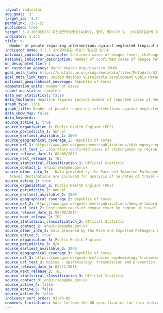 ```yaml
---
layout: indicator
sdg_goal: '3'
target_id: '3.3'
permalink: /3-3-5/
published: true
target: 3.3 2030년까지 후천성면역결핍증(AIDS), 결핵, 말라리아 및  소외열대질환의 확산을  종식시키고, 간염, 수인성 질병 및 기타 전염성 질병 방지
indicator: 3.3.5
title: >-
  Number of people requiring interventions against neglected tropical diseases
indicator_name: 3.3.5 소외열대질환 치료가 필요한 인구수
national_indicator_available: Confirmed cases of dengue fever, chikungunya and rabies
national_indicator_description: Number of confirmed cases of dengue fever and chikungunya in England, Wales and Northern Ireland, and the number of confirmed cases of rabies in the UK. 
un_designated_tier: I
un_custodian_agency: World Health Organisation (WHO)
goal_meta_link: https://unstats.un.org/sdgs/metadata/files/Metadata-03-03-05.pdf
goal_meta_link_text: United Nations Sustainable Development Goals Metadata (PDF 390 KB)
national_geographical_coverage: Republic of Korea
computation_units: Number of cases
reporting_status: complete
data_non_statistical: false
data_footnote: Headline figures include number of reported cases of Dengue Fever and Chikungunya for England, Wales and Northern Ireland only. UK figures for Rabies can be seen when selected from the Type of NTD field.
graph_type: line
graph_title: Number of people requiring interventions against neglected tropical diseases
data_show_map: false
data_keywords:  
source_active_1: true
source_organisation_1: Public Health England (PHE)
source_periodicity_1: Annual
source_earliest_available_1: 2009
source_geographical_coverage_1: Republic of Korea
source_url_1: https://www.gov.uk/government/publications/chikungunya-epidemiology-in-england-wales-and-northern-ireland
source_url_text_1: Laboratory-confirmed cases of chikungunya by region of travel, England, Wales and Northern Ireland - 2009 to 2014
source_release_date_1: 08/08/2019
source_next_release_1: TBC
source_statistical_classification_1: Official Statistic
source_contact_1: enquiries@phe.gov.uk
source_other_info_1:   Data provided by the Rare and Imported Pathogens Laboratory, PHE Centre for Emergency Preparedness and Reponse, Porton Down. Note that the totals in the table are higher than the total number of cases stated in the report as some cases travelled to more than one country. All possible
  travel destinations are included for analysis if no dates of travel or onset have been stated; in reality a case is likely to have acquired his/her infection in only one country.
source_active_2: true
source_organisation_2: Public Health England (PHE)
source_periodicity_2: Annual
source_earliest_available_2: 2009
source_geographical_coverage_2: Republic of Korea
source_url_2: https://www.gov.uk/government/publications/dengue-laboratory-confirmed-cases-in-england-wales-and-northern-ireland
source_url_text_2: Confirmed cases of dengue fever by region of travel, England, Wales and Northern Ireland - 2009 to 2014
source_release_date_2: 08/08/2014
source_next_release_2: TBC
source_statistical_classification_2: Official Statistic
source_contact_2: enquiries@phe.gov.uk
source_other_info_2: Data provided by the Rare and Imported Pathogens Laboratory, PHE Porton and collated by the Travel and Migrant Health Section.
source_active_3: true
source_organisation_3: Public Health England
source_periodicity_3: N/A
source_earliest_available_3: 2000
source_geographical_coverage_3: Republic of Korea
source_url_3: https://www.gov.uk/guidance/rabies-epidemiology-transmission-and-prevention
source_url_text_3: Rabies - epidemiology, transmission and prevention
source_release_date_3: 02/11/2018
source_next_release_3: TBC
source_statistical_classification_3: Official Statistic
source_contact_3: enquiries@phe.gov.uk
source_active_4: false
source_active_5: false
source_active_6: false
indicator_sort_order: 03-03-05
comments_limitations: Data follows the UN specification for this indicator. This indicator has been identified in collaboration with topic experts.
---
```

